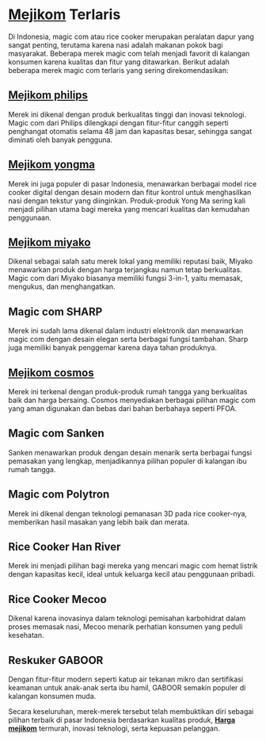 # <a href="https://mejikom.com" title="Mejikom">Mejikom</a> Terlaris
Di Indonesia, magic com atau rice cooker merupakan peralatan dapur yang sangat penting, terutama karena nasi adalah makanan pokok bagi masyarakat. Beberapa merek magic com telah menjadi favorit di kalangan konsumen karena kualitas dan fitur yang ditawarkan. Berikut adalah beberapa merek magic com terlaris yang sering direkomendasikan:

## <a href="https://mejikom.com/philips/" title="Mejikom philips">Mejikom philips</a>
Merek ini dikenal dengan produk berkualitas tinggi dan inovasi teknologi. Magic com dari Philips dilengkapi dengan fitur-fitur canggih seperti penghangat otomatis selama 48 jam dan kapasitas besar, sehingga sangat diminati oleh banyak pengguna.

## <a href="https://mejikom.com/yongma/" title="Mejikom yongma">Mejikom yongma</a>
Merek ini juga populer di pasar Indonesia, menawarkan berbagai model rice cooker digital dengan desain modern dan fitur kontrol untuk menghasilkan nasi dengan tekstur yang diinginkan. Produk-produk Yong Ma sering kali menjadi pilihan utama bagi mereka yang mencari kualitas dan kemudahan penggunaan.

## <a href="https://mejikom.com/miyako/" title="Mejikom miyako">Mejikom miyako</a>
Dikenal sebagai salah satu merek lokal yang memiliki reputasi baik, Miyako menawarkan produk dengan harga terjangkau namun tetap berkualitas. Magic com dari Miyako biasanya memiliki fungsi 3-in-1, yaitu memasak, mengukus, dan menghangatkan.

## Magic com SHARP
Merek ini sudah lama dikenal dalam industri elektronik dan menawarkan magic com dengan desain elegan serta berbagai fungsi tambahan. Sharp juga memiliki banyak penggemar karena daya tahan produknya.

## <a href="https://mejikom.com/cosmos/" title="Mejikom cosmos">Mejikom cosmos</a>
Merek ini terkenal dengan produk-produk rumah tangga yang berkualitas baik dan harga bersaing. Cosmos menyediakan berbagai pilihan magic com yang aman digunakan dan bebas dari bahan berbahaya seperti PFOA.

## Magic com Sanken
Sanken menawarkan produk dengan desain menarik serta berbagai fungsi pemasakan yang lengkap, menjadikannya pilihan populer di kalangan ibu rumah tangga.

## Magic com Polytron
Merek ini dikenal dengan teknologi pemanasan 3D pada rice cooker-nya, memberikan hasil masakan yang lebih baik dan merata.

## Rice Cooker Han River
Merek ini menjadi pilihan bagi mereka yang mencari magic com hemat listrik dengan kapasitas kecil, ideal untuk keluarga kecil atau penggunaan pribadi.

## Rice Cooker Mecoo
Dikenal karena inovasinya dalam teknologi pemisahan karbohidrat dalam proses memasak nasi, Mecoo menarik perhatian konsumen yang peduli kesehatan.

## Reskuker GABOOR
Dengan fitur-fitur modern seperti katup air tekanan mikro dan sertifikasi keamanan untuk anak-anak serta ibu hamil, GABOOR semakin populer di kalangan konsumen muda.

Secara keseluruhan, merek-merek tersebut telah membuktikan diri sebagai pilihan terbaik di pasar Indonesia berdasarkan kualitas produk, <strong><a href="https://mejikom.com/harga/" title="Harga mejikom">Harga mejikom</a></strong> termurah, inovasi teknologi, serta kepuasan pelanggan.
